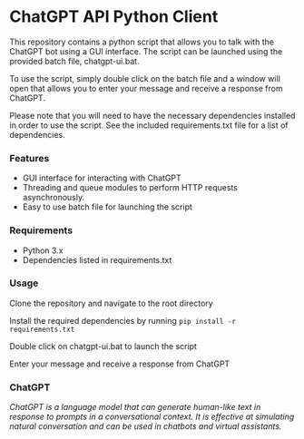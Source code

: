 # ChatGPT API Python Client

This repository contains a python script that allows you to talk with the ChatGPT bot using a GUI interface. The script can be launched using the provided batch file, chatgpt-ui.bat.

To use the script, simply double click on the batch file and a window will open that allows you to enter your message and receive a response from ChatGPT.

Please note that you will need to have the necessary dependencies installed in order to use the script. See the included requirements.txt file for a list of dependencies.

### Features
- GUI interface for interacting with ChatGPT
- Threading and queue modules to perform HTTP requests asynchronously.
- Easy to use batch file for launching the script

### Requirements
- Python 3.x
- Dependencies listed in requirements.txt

### Usage
Clone the repository and navigate to the root directory

Install the required dependencies by running `pip install -r requirements.txt`

Double click on chatgpt-ui.bat to launch the script 

Enter your message and receive a response from ChatGPT

### ChatGPT
_ChatGPT is a language model that can generate human-like text in response to prompts in a conversational context. It is effective at simulating natural conversation and can be used in chatbots and virtual assistants._
